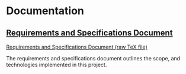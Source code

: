 # Documentation
## [Requirements and Specifications Document](RequirementsAndSpecifications.pdf)
[Requirements and Specifications Document (raw TeX file)](RequirementsAndSpecifications.tex)

The requirements and specifications document outlines the scope, and technologies implemented in this project.